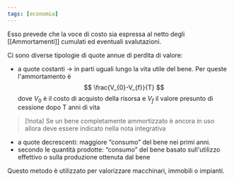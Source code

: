 ```yaml
---
tags: [economia]
---
```

Esso prevede che la voce di costo sia espressa al netto degli [[Ammortamenti]] cumulati ed eventuali svalutazioni.

Ci sono diverse tipologie di quote annue di perdita di valore: 
- a quote costanti -> in parti uguali lungo la vita utile del bene.
Per queste l'ammortamento è
$$
\frac{V_{0}-V_{f}}{T}
$$
dove $V_{0}$ è il costo di acquisto della risorsa e $V_{f}$ il valore presunto di cessione dopo T anni di vita

>[!nota]
>Se un bene completamente ammortizzato è ancora in uso allora deve essere indicato nella nota integrativa
>

- a quote decrescenti: maggiore “consumo” del bene nei primi anni. 
- secondo le quantità prodotte: “consumo” del bene basato sull'utilizzo effettivo o sulla produzione ottenuta dal bene

Questo metodo è utilizzato per valorizzare macchinari, immobili o impianti.